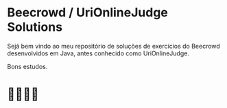 # Beecrowd / UriOnlineJudge Solutions

Sejá bem vindo ao meu repositório de soluções de exercícios do Beecrowd desenvolvidos em Java, antes conhecido como UriOnlineJudge.

Bons estudos.
# 👩‍💻👨‍💻
